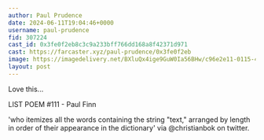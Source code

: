 ```yaml
---
author: Paul Prudence
date: 2024-06-11T19:04:46+0000
username: paul-prudence
fid: 307224
cast_id: 0x3fe0f2eb8c3c9a233bff766dd168a8f42371d971
cast: https://farcaster.xyz/paul-prudence/0x3fe0f2eb
image: https://imagedelivery.net/BXluQx4ige9GuW0Ia56BHw/c96e2e11-0115-446e-c825-f1eb1cd58700/original
layout: post
---
```


Love this...

LIST POEM #111 - Paul Finn

'who itemizes all the words containing the string "text," arranged by length in order of their appearance in the dictionary' via @christianbok on twitter.

<img src='https://imagedelivery.net/BXluQx4ige9GuW0Ia56BHw/c96e2e11-0115-446e-c825-f1eb1cd58700/original' alt='' referrerpolicy='no-referrer'/>
